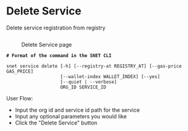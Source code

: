 # Delete Service

Delete service registration from registry

<figure><img src="../../../../../../public/assets/images/products/TUI/Screenshot 2024-08-17 at 6.06.52 PM.png" alt=""><figcaption><p>Delete Service page</p></figcaption></figure>

<pre class="language-bash"><code class="lang-bash"><strong># Format of the command in the SNET CLI
</strong>
snet service delete [-h] [--registry-at REGISTRY_AT] [--gas-price GAS_PRICE]
                    [--wallet-index WALLET_INDEX] [--yes]
                    [--quiet | --verbose]
                    ORG_ID SERVICE_ID
</code></pre>

User Flow:

* Input the org id and service id path for the service
* Input any optional parameters you would like
* Click the "Delete Service" button

